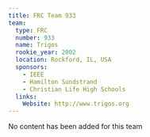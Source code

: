 ```yaml
---
title: FRC Team 933
team:
  type: FRC
  number: 933
  name: Trigos
  rookie_year: 2002
  location: Rockford, IL, USA
  sponsors:
    - IEEE
    - Hamilton Sundstrand
    - Christian Life High Schools
  links:
    Website: http://www.trigos.org
---
```

No content has been added for this team